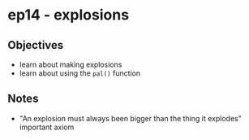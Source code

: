 # ep14 - explosions

## Objectives
- learn about making explosions
- learn about using the `pal()` function
## Notes
- "An explosion must always been bigger than the thing it explodes" important axiom